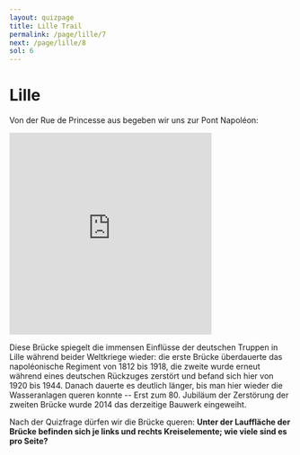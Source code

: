 ```yaml
---
layout: quizpage
title: Lille Trail
permalink: /page/lille/7
next: /page/lille/8
sol: 6
---
```


# Lille

Von der Rue de Princesse aus begeben wir uns zur Pont Napoléon:

<iframe src="https://www.google.com/maps/embed?pb=!1m17!1m12!1m3!1d5193.547596456074!2d3.0522849572258166!3d50.64294706997137!2m3!1f0!2f0!3f0!3m2!1i1024!2i768!4f13.1!3m2!1m1!2zNTDCsDM4JzM0LjMiTiAzwrAwMycwOC44IkU!5e0!3m2!1sfr!2sch!4v1725184774467!5m2!1sfr!2sch" width="360" height="360" style="border:0;" allowfullscreen="" loading="lazy" referrerpolicy="no-referrer-when-downgrade"></iframe>

Diese Brücke spiegelt die immensen Einflüsse der deutschen Truppen in Lille während beider Weltkriege wieder: die erste
Brücke überdauerte das napoléonische Regiment von 1812 bis 1918, die zweite wurde erneut während eines deutschen
Rückzuges zerstört und befand sich hier von 1920 bis 1944. Danach dauerte es deutlich länger, bis man hier wieder die
Wasseranlagen queren konnte -- Erst zum 80. Jubiläum der Zerstörung der zweiten Brücke wurde 2014 das derzeitige Bauwerk
eingeweiht.

Nach der Quizfrage dürfen wir die Brücke queren: **Unter der Lauffläche der Brücke befinden sich je links und rechts
Kreiselemente; wie viele sind es pro Seite?**
